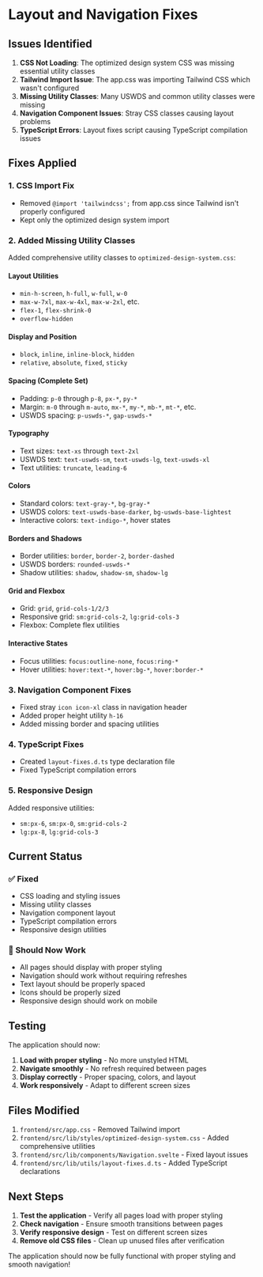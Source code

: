 # Layout and Navigation Fixes

## Issues Identified

1. **CSS Not Loading**: The optimized design system CSS was missing essential utility classes
2. **Tailwind Import Issue**: The app.css was importing Tailwind CSS which wasn't configured
3. **Missing Utility Classes**: Many USWDS and common utility classes were missing
4. **Navigation Component Issues**: Stray CSS classes causing layout problems
5. **TypeScript Errors**: Layout fixes script causing TypeScript compilation issues

## Fixes Applied

### 1. CSS Import Fix
- Removed `@import 'tailwindcss';` from app.css since Tailwind isn't properly configured
- Kept only the optimized design system import

### 2. Added Missing Utility Classes
Added comprehensive utility classes to `optimized-design-system.css`:

#### Layout Utilities
- `min-h-screen`, `h-full`, `w-full`, `w-0`
- `max-w-7xl`, `max-w-4xl`, `max-w-2xl`, etc.
- `flex-1`, `flex-shrink-0`
- `overflow-hidden`

#### Display and Position
- `block`, `inline`, `inline-block`, `hidden`
- `relative`, `absolute`, `fixed`, `sticky`

#### Spacing (Complete Set)
- Padding: `p-0` through `p-8`, `px-*`, `py-*`
- Margin: `m-0` through `m-auto`, `mx-*`, `my-*`, `mb-*`, `mt-*`, etc.
- USWDS spacing: `p-uswds-*`, `gap-uswds-*`

#### Typography
- Text sizes: `text-xs` through `text-2xl`
- USWDS text: `text-uswds-sm`, `text-uswds-lg`, `text-uswds-xl`
- Text utilities: `truncate`, `leading-6`

#### Colors
- Standard colors: `text-gray-*`, `bg-gray-*`
- USWDS colors: `text-uswds-base-darker`, `bg-uswds-base-lightest`
- Interactive colors: `text-indigo-*`, hover states

#### Borders and Shadows
- Border utilities: `border`, `border-2`, `border-dashed`
- USWDS borders: `rounded-uswds-*`
- Shadow utilities: `shadow`, `shadow-sm`, `shadow-lg`

#### Grid and Flexbox
- Grid: `grid`, `grid-cols-1/2/3`
- Responsive grid: `sm:grid-cols-2`, `lg:grid-cols-3`
- Flexbox: Complete flex utilities

#### Interactive States
- Focus utilities: `focus:outline-none`, `focus:ring-*`
- Hover utilities: `hover:text-*`, `hover:bg-*`, `hover:border-*`

### 3. Navigation Component Fixes
- Fixed stray `icon icon-xl` class in navigation header
- Added proper height utility `h-16`
- Added missing border and spacing utilities

### 4. TypeScript Fixes
- Created `layout-fixes.d.ts` type declaration file
- Fixed TypeScript compilation errors

### 5. Responsive Design
Added responsive utilities:
- `sm:px-6`, `sm:px-0`, `sm:grid-cols-2`
- `lg:px-8`, `lg:grid-cols-3`

## Current Status

### ✅ Fixed
- CSS loading and styling issues
- Missing utility classes
- Navigation component layout
- TypeScript compilation errors
- Responsive design utilities

### 🔄 Should Now Work
- All pages should display with proper styling
- Navigation should work without requiring refreshes
- Text layout should be properly spaced
- Icons should be properly sized
- Responsive design should work on mobile

## Testing

The application should now:
1. **Load with proper styling** - No more unstyled HTML
2. **Navigate smoothly** - No refresh required between pages
3. **Display correctly** - Proper spacing, colors, and layout
4. **Work responsively** - Adapt to different screen sizes

## Files Modified

1. `frontend/src/app.css` - Removed Tailwind import
2. `frontend/src/lib/styles/optimized-design-system.css` - Added comprehensive utilities
3. `frontend/src/lib/components/Navigation.svelte` - Fixed layout issues
4. `frontend/src/lib/utils/layout-fixes.d.ts` - Added TypeScript declarations

## Next Steps

1. **Test the application** - Verify all pages load with proper styling
2. **Check navigation** - Ensure smooth transitions between pages
3. **Verify responsive design** - Test on different screen sizes
4. **Remove old CSS files** - Clean up unused files after verification

The application should now be fully functional with proper styling and smooth navigation!